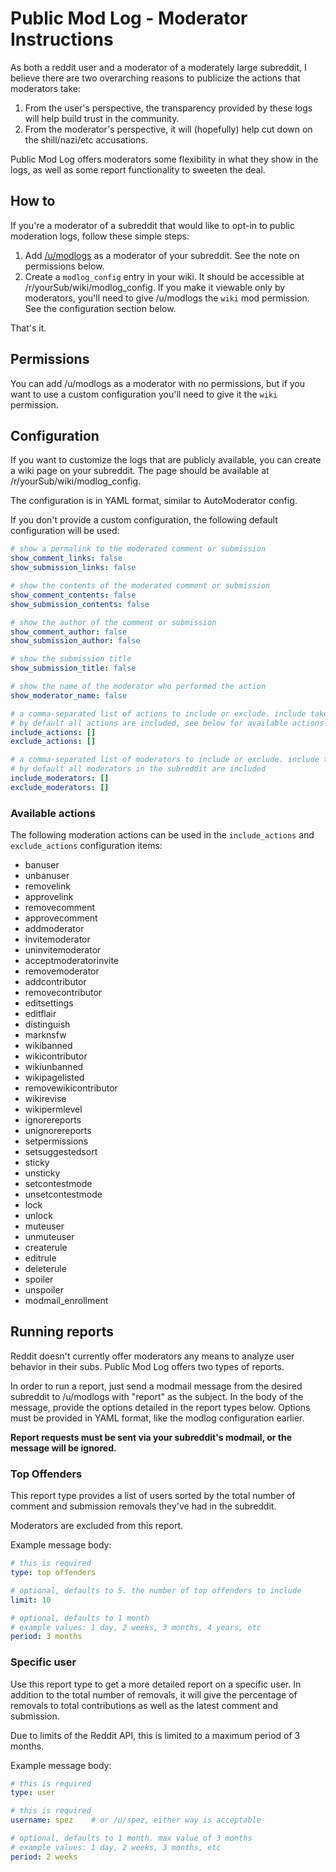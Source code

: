 # Public Mod Log - Moderator Instructions

As both a reddit user and a moderator of a moderately large subreddit, I believe there are two overarching reasons to publicize the actions that moderators take:

 1. From the user's perspective, the transparency provided by these logs will help build trust in the community.
 2. From the moderator's perspective, it will (hopefully) help cut down on the shill/nazi/etc accusations.

Public Mod Log offers moderators some flexibility in what they show in the logs, as well as some report functionality to sweeten the deal.

## How to

If you're a moderator of a subreddit that would like to opt-in to public moderation logs, follow these simple steps:

1. Add [/u/modlogs](https://www.reddit.com/user/modlogs) as a moderator of your subreddit. See the note on permissions below.
1. Create a `modlog_config` entry in your wiki. It should be accessible at /r/yourSub/wiki/modlog_config. If you make it viewable only by moderators, you'll need to give /u/modlogs the `wiki` mod permission. See the configuration section below.

That's it.

## Permissions

You can add /u/modlogs as a moderator with no permissions, but if you want to use a custom configuration you'll need to give it the `wiki` permission.

## Configuration

If you want to customize the logs that are publicly available, you can create a wiki page on your subreddit. The page should be available at /r/yourSub/wiki/modlog_config.

The configuration is in YAML format, similar to AutoModerator config.

If you don't provide a custom configuration, the following default configuration will be used:

```yaml
# show a permalink to the moderated comment or submission
show_comment_links: false
show_submission_links: false

# show the contents of the moderated comment or submission
show_comment_contents: false
show_submission_contents: false

# show the author of the comment or submission
show_comment_author: false
show_submission_author: false

# show the submission title
show_submission_title: false

# show the name of the moderator who performed the action
show_moderator_name: false

# a comma-separated list of actions to include or exclude. include takes precedence.
# by default all actions are included, see below for available actions
include_actions: []
exclude_actions: []

# a comma-separated list of moderators to include or exclude. include takes precedence.
# by default all moderators in the subreddit are included
include_moderators: []
exclude_moderators: []
```

### Available actions

The following moderation actions can be used in the `include_actions` and `exclude_actions` configuration items:

  - banuser
  - unbanuser
  - removelink
  - approvelink
  - removecomment
  - approvecomment
  - addmoderator
  - invitemoderator
  - uninvitemoderator
  - acceptmoderatorinvite
  - removemoderator
  - addcontributor
  - removecontributor
  - editsettings
  - editflair
  - distinguish
  - marknsfw
  - wikibanned
  - wikicontributor
  - wikiunbanned
  - wikipagelisted
  - removewikicontributor
  - wikirevise
  - wikipermlevel
  - ignorereports
  - unignorereports
  - setpermissions
  - setsuggestedsort
  - sticky
  - unsticky
  - setcontestmode
  - unsetcontestmode
  - lock
  - unlock
  - muteuser
  - unmuteuser
  - createrule
  - editrule
  - deleterule
  - spoiler
  - unspoiler
  - modmail_enrollment

## Running reports

Reddit doesn't currently offer moderators any means to analyze user behavior in their subs. Public Mod Log offers two types of reports.

In order to run a report, just send a modmail message from the desired subreddit to /u/modlogs with "report" as the subject. In the body of the message, provide the options detailed in the report types below. Options must be provided in YAML format, like the modlog configuration earlier.

**Report requests must be sent via your subreddit's modmail, or the message will be ignored.**

### Top Offenders

This report type provides a list of users sorted by the total number of comment and submission removals they've had in the subreddit.

Moderators are excluded from this report.

Example message body:

```yaml
# this is required
type: top offenders

# optional, defaults to 5. the number of top offenders to include
limit: 10

# optional, defaults to 1 month
# example values: 1 day, 2 weeks, 3 months, 4 years, etc
period: 3 months
```

### Specific user

Use this report type to get a more detailed report on a specific user. In addition to the total number of removals, it will give the percentage of removals to total contributions as well as the latest comment and submission.

Due to limits of the Reddit API, this is limited to a maximum period of 3 months.

Example message body:

```yaml
# this is required
type: user

# this is required
username: spez    # or /u/spez, either way is acceptable

# optional, defaults to 1 month. max value of 3 months
# example values: 1 day, 2 weeks, 3 months, etc
period: 2 weeks
```
